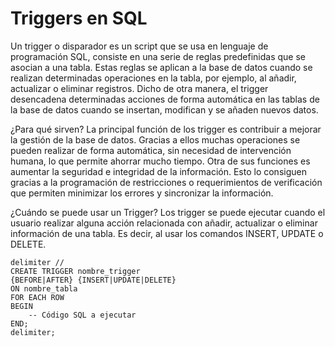 # Triggers en SQL

Un trigger o disparador es un script que se usa en lenguaje de programación SQL, consiste en una serie de reglas predefinidas que se asocian a una tabla. Estas reglas se aplican a la base de datos cuando se realizan determinadas operaciones en la tabla, por ejemplo, al añadir, actualizar o eliminar registros. Dicho de otra manera, el trigger desencadena determinadas acciones de forma automática en las tablas de la base de datos cuando se insertan, modifican y se añaden nuevos datos.

¿Para qué sirven? La principal función de los trigger es contribuir a mejorar la gestión de la base de datos. Gracias a ellos muchas operaciones se pueden realizar de forma automática, sin necesidad de intervención humana, lo que permite ahorrar mucho tiempo. Otra de sus funciones es aumentar la seguridad e integridad de la información. Esto lo consiguen gracias a la programación de restricciones o requerimientos de verificación que permiten minimizar los errores y sincronizar la información.

¿Cuándo se puede usar un Trigger? Los trigger se puede ejecutar cuando el usuario realizar alguna acción relacionada con añadir, actualizar o eliminar información de una tabla. Es decir, al usar los comandos INSERT, UPDATE o DELETE.

```
delimiter //
CREATE TRIGGER nombre_trigger
{BEFORE|AFTER} {INSERT|UPDATE|DELETE}
ON nombre_tabla 
FOR EACH ROW
BEGIN
	-- Código SQL a ejecutar
END;
delimiter;
```